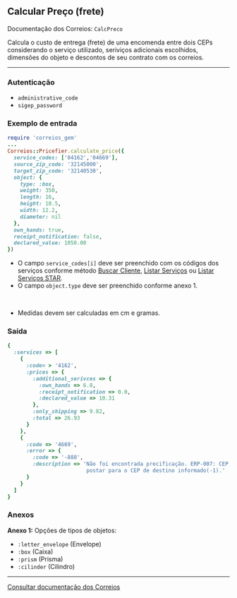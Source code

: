 ## Calcular Preço (frete)

Documentação dos Correios: `CalcPreco`

Calcula o custo de entrega (frete) de uma encomenda entre dois CEPs considerando o serviço utilizado, seriviços adicionais
escolhidos, dimensões do objeto e descontos de seu contrato com os correios.

____

### Autenticação
* `administrative_code`
* `sigep_password`

### Exemplo de entrada

```ruby
require 'correios_gem'
...
Correios::Pricefier.calculate_price({
  service_codes: ['04162','04669'],
  source_zip_code: '32145000',
  target_zip_code: '32140530',
  object: {
    type: :box,
    weight: 350,
    length: 16,
    height: 10.5,
    width: 12.2,
    diameter: nil
  },
  own_hands: true,
  receipt_notification: false,
  declared_value: 1050.00
})
```
* O campo `service_codes[i]` deve ser preenchido com os códigos dos serviços conforme método [Buscar Cliente](../sigep/SEARCH_CUSTOMER.md), [Listar Serviços](LIST_SERVICES.md) ou [Listar Serviços STAR](LIST_SERVICES_STAR.md).
* O campo `object.type` deve ser preenchido conforme anexo 1.

‌‌ 
* Medidas devem ser calculadas em cm e gramas.

### Saída

```ruby
{
  :services => [
    {
      :code= > '4162',
      :prices => {
        :additional_serivces => {
          :own_hands => 6.8,
          :receipt_notification => 0.0,
          :declared_value => 10.31
        },
        :only_shipping => 9.82,
        :total => 26.93
      }
    },
    {
      :code => '4669',
      :error => {
        :code => '-888',
        :description => 'Não foi encontrada precificação. ERP-007: CEP de origem nao pode
                         postar para o CEP de destino informado(-1).'
      }
    }
  ]
}
```


### Anexos

__Anexo 1:__
Opções de tipos de objetos:
* `:letter_envelope` (Envelope)
* `:box` (Caixa)
* `:prism` (Prisma)
* `:cilinder` (Cilindro)
---

[Consultar documentação dos Correios](http://ws.correios.com.br/calculador/CalcPrecoPrazo.asmx)
